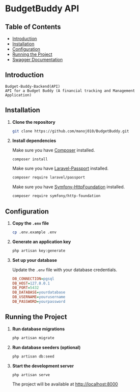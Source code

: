 # BudgetBuddy API

## Table of Contents

- [Introduction](#introduction)
- [Installation](#installation)
- [Configuration](#configuration)
- [Running the Project](#running-the-project)
- [Swagger Documentation](#swagger-documentation)

## Introduction
    Budget-Buddy-Backend(API)
    API for a Budget Buddy (A financial tracking and Management Application)

## Installation

1. **Clone the repository**

    ```sh
    git clone https://github.com/manoj010/BudgetBuddy.git
    ```

2. **Install dependencies**

    Make sure you have [Composer](https://getcomposer.org/) installed.

    ```sh
    composer install
    ```

    Make sure you have [Laravel-Passport](https://laravel.com/docs/10.x/passport) installed.

    ```sh
    composer require laravel/passport
    ```

    Make sure you have [Symfony-HttpFoundation](https://symfony.com/components/HttpFoundation) installed.

    ```sh
    composer require symfony/http-foundation
    ```

## Configuration

1. **Copy the `.env` file**

    ```sh
    cp .env.example .env
    ```

2. **Generate an application key**

    ```sh
    php artisan key:generate
    ```

3. **Set up your database**

    Update the `.env` file with your database credentials.

    ```ini
    DB_CONNECTION=pgsql
    DB_HOST=127.0.0.1
    DB_PORT=5432
    DB_DATABASE=yourdatabase
    DB_USERNAME=yourusername
    DB_PASSWORD=yourpassword
    ```

## Running the Project

1. **Run database migrations**

    ```sh
    php artisan migrate
    ```

2. **Run database seeders (optional)**

    ```sh
    php artisan db:seed
    ```

3. **Start the development server**

    ```sh
    php artisan serve
    ```

    The project will be available at [http://localhost:8000](http://localhost:8000)
